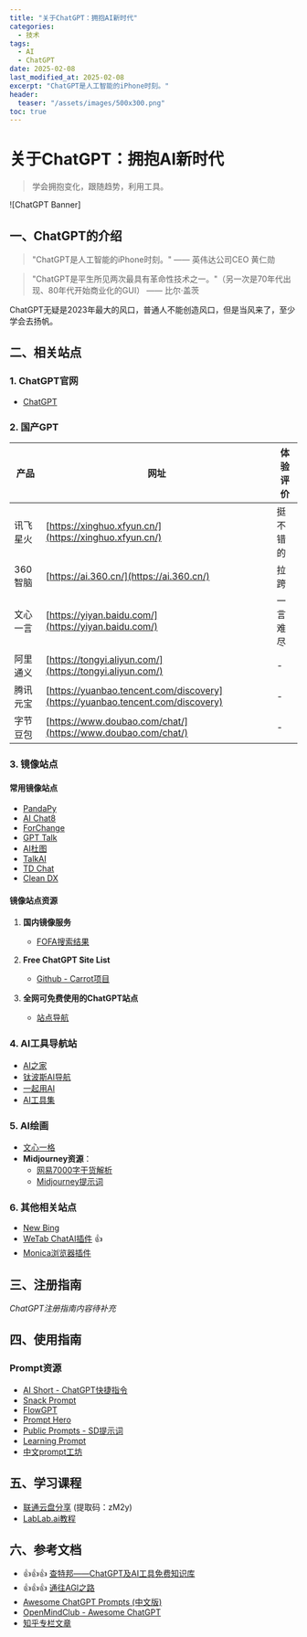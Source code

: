 ```yaml
---
title: "关于ChatGPT：拥抱AI新时代"
categories:
  - 技术
tags:
  - AI
  - ChatGPT
date: 2025-02-08
last_modified_at: 2025-02-08
excerpt: "ChatGPT是人工智能的iPhone时刻。"
header:
  teaser: "/assets/images/500x300.png"
toc: true
---
```


# 关于ChatGPT：拥抱AI新时代

> 学会拥抱变化，跟随趋势，利用工具。

![ChatGPT Banner]

## 一、ChatGPT的介绍

> "ChatGPT是人工智能的iPhone时刻。" 
> —— 英伟达公司CEO 黄仁勋

> "ChatGPT是平生所见两次最具有革命性技术之一。"（另一次是70年代出现、80年代开始商业化的GUI）
> —— 比尔·盖茨

ChatGPT无疑是2023年最大的风口，普通人不能创造风口，但是当风来了，至少学会去扬帆。

## 二、相关站点

### 1. ChatGPT官网
- [ChatGPT](https://chat.openai.com/)

### 2. 国产GPT

| 产品 | 网址 | 体验评价 |
|------|------|----------|
| 讯飞星火 | [https://xinghuo.xfyun.cn/](https://xinghuo.xfyun.cn/) | 挺不错的 |
| 360智脑 | [https://ai.360.cn/](https://ai.360.cn/) | 拉跨 |
| 文心一言 | [https://yiyan.baidu.com/](https://yiyan.baidu.com/) | 一言难尽 |
| 阿里通义 | [https://tongyi.aliyun.com/](https://tongyi.aliyun.com/) | - |
| 腾讯元宝 | [https://yuanbao.tencent.com/discovery](https://yuanbao.tencent.com/discovery) | - |
| 字节豆包 | [https://www.doubao.com/chat/](https://www.doubao.com/chat/) | - |

### 3. 镜像站点

#### 常用镜像站点
- [PandaPy](https://pandapy.com/)
- [AI Chat8](http://www.aichat8.club)
- [ForChange](https://chat.forchange.cn/)
- [GPT Talk](https://gpttalk.live/#/chat/1002)
- [AI杜图](https://chat.aidutu.cn/)
- [TalkAI](https://www.talkai.cc/)
- [TD Chat](http://www.td-chat.com/)
- [Clean DX](https://www.cleandx.xyz)

#### 镜像站点资源
1. **国内镜像服务**
   - [FOFA搜索结果](https://fofa.info/result?qbase64=dGl0bGU9ImNoYXRncHQgd2ViIiAmJiBjb3VudHJ5PSJVUyI%3D)

2. **Free ChatGPT Site List**
   - [Github - Carrot项目](https://github.com/xx025/carrot)

3. **全网可免费使用的ChatGPT站点**
   - [站点导航](https://chatgpt-site.zhaoyeqing.cn/#/home)

### 4. AI工具导航站
- [AI之家](https://www.aizj.cc/)
- [钛波斯AI导航](https://tabxx.com/)
- [一起用AI](https://17yongai.com/)
- [AI工具集](https://ai-bot.cn/)

### 5. AI绘画
- [文心一格](https://yige.baidu.com/)
- **Midjourney资源**：
  - [网易7000字干货解析](https://zhuanlan.zhihu.com/p/631523669)
  - [Midjourney提示词](https://prompt.noonshot.com/midjourney)

### 6. 其他相关站点
- [New Bing](https://www.bing.com/new)
- [WeTab ChatAI插件](https://www.wetab.link/zh/) 👍
- [Monica浏览器插件](https://monica.im/)

## 三、注册指南
*ChatGPT注册指南内容待补充*

## 四、使用指南

### Prompt资源
- [AI Short - ChatGPT快捷指令](https://www.aishort.top/)
- [Snack Prompt](http://snackprompt.com)
- [FlowGPT](http://flowgpt.com)
- [Prompt Hero](http://prompthero.com)
- [Public Prompts - SD提示词](https://publicprompts.art/)
- [Learning Prompt](https://learningprompt.wiki/)
- [中文prompt工坊](https://bbs.allaitools.cn/)

## 五、学习课程
- [联通云盘分享](https://pan.wo.cn/s/2x3l0z645) (提取码：zM2y)
- [LabLab.ai教程](https://lablab.ai/tech/openai/chatgpt#tutorials)

## 六、参考文档
- 👍👍👍 [查特邦——ChatGPT及AI工具免费知识库](https://chatbang.org)
- 👍👍👍 [通往AGI之路](https://waytoagi.org)
- [Awesome ChatGPT Prompts (中文版)](https://github.com/JackGogogoYang/awesome-chatgpt-prompts-zh)
- [OpenMindClub - Awesome ChatGPT](https://github.com/OpenMindClub/awesome-chatgpt/blob/main/README.zh-cn.md)
- [知乎专栏文章](https://zhuanlan.zhihu.com/p/614823175)

